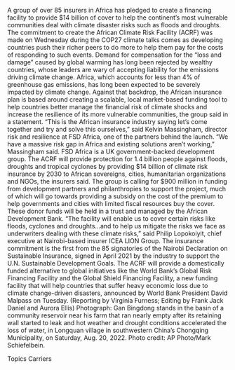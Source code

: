 A group of over 85 insurers in Africa has pledged to create a financing facility to provide $14 billion of cover to help the continent’s most vulnerable communities deal with climate disaster risks such as floods and droughts.
The commitment to create the African Climate Risk Facility (ACRF) was made on Wednesday during the COP27 climate talks comes as developing countries push their richer peers to do more to help them pay for the costs of responding to such events.
Demand for compensation for the “loss and damage” caused by global warming has long been rejected by wealthy countries, whose leaders are wary of accepting liability for the emissions driving climate change.
Africa, which accounts for less than 4% of greenhouse gas emissions, has long been expected to be severely impacted by climate change.
Against that backdrop, the African insurance plan is based around creating a scalable, local market-based funding tool to help countries better manage the financial risk of climate shocks and increase the resilience of its more vulnerable communities, the group said in a statement.
“This is the African insurance industry saying let’s come together and try and solve this ourselves,” said Kelvin Massingham, director risk and resilience at FSD Africa, one of the partners behind the launch.
“We have a massive risk gap in Africa and existing solutions aren’t working,” Massingham said. FSD Africa is a UK government-backed development group.
The ACRF will provide protection for 1.4 billion people against floods, droughts and tropical cyclones by providing $14 billion of climate risk insurance by 2030 to African sovereigns, cities, humanitarian organizations and NGOs, the insurers said.
The group is calling for $900 million in funding from development partners and philanthropies to support the project, much of which will go towards providing a subsidy on the cost of the premium to help governments and cities with limited fiscal resources buy the cover.
These donor funds will be held in a trust and managed by the African Development Bank.
“The facility will enable us to cover certain risks like floods, cyclones and droughts…and to help us mitigate the risks we face as underwriters dealing with these climate risks,” said Philip Lopokoiyit, chief executive at Nairobi-based insurer ICEA LION Group.
The insurance commitment is the first from the 85 signatories of the Nairobi Declaration on Sustainable Insurance, signed in April 2021 by the industry to support the U.N. Sustainable Development Goals.
The ACRF will provide a domestically funded alternative to global initiatives like the World Bank’s Global Risk Financing Facility and the Global Shield Financing Facility, a new funding facility that will help countries that suffer heavy economic loss due to climate change-driven disasters, announced by World Bank President David Malpass on Tuesday.
(Reporting by Virginia Furness; Editing by Frank Jack Daniel and Aurora Ellis)
Photograph: Gan Bingdong stands in the basin of a community reservoir near his farm that ran nearly empty after its retaining wall started to leak and hot weather and drought conditions accelerated the loss of water, in Longquan village in southwestern China’s Chongqing Municipality, on Saturday, Aug. 20, 2022. Photo credit: AP Photo/Mark Schiefelbein.

Topics
Carriers
